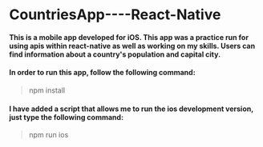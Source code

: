 # CountriesApp----React-Native

#### This is a mobile app developed for iOS. This app was a practice run for using apis within react-native as well as working on my skills. Users can find information about a country's population and capital city.

#### In order to run this app, follow the following command:

> npm install

#### I have added a script that allows me to run the ios development version, just type the following command:
> npm run ios

